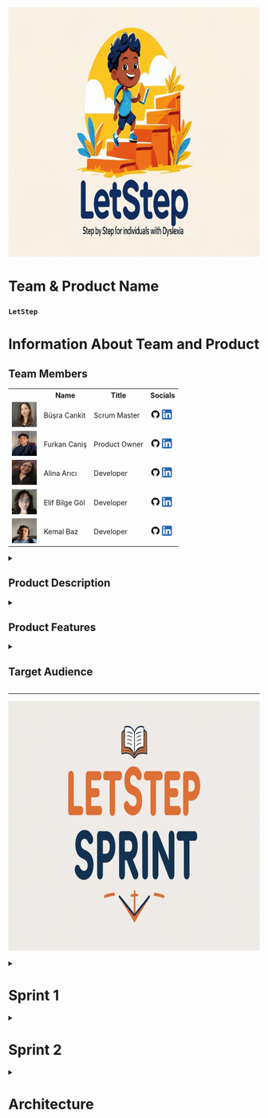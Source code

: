  <html>
  <body>

<p align="center">
  <img src="Requirements/general/lets_image.jpg" alt="sprints" style=" height: 500px;">
</p>



  # **Team & Product Name**

  ### **`LetStep`**

  # Information About Team and Product

  ## Team Members

  <table>
    <tr>
      <th></th>
      <th>Name</th>
      <th>Title</th>
      <th>Socials</th>
    </tr>
    <tr>
      <td><img src="Requirements/photo_team/busra1.png" width="50" height="50" /></td>
      <td>Büşra Cankit</td>
      <td>Scrum Master</td>
      <td>
        <a href="https://github.com/busracankit" target="_blank"><img src="Requirements/social/github.png" width="20" height="20"/></a>
        <a href="https://www.linkedin.com/in/busracankit/" target="_blank" ><img src="Requirements/social/linkedin.png" width="20" height="20" /></a>
      </td>
    </tr>
    <tr>
      <td><img src="Requirements/photo_team/Furkan.png" width="50" height="50" /></td>
      <td>Furkan Caniş</td>
      <td>Product Owner</td>
      <td>
        <a href="https://github.com/furkancanis" target="_blank"><img src="Requirements/social/github.png" width="20" height="20"/></a>
        <a href="https://www.linkedin.com/in/furkancani%C5%9F/" target="_blank" ><img src="Requirements/social/linkedin.png" width="20" height="20" /></a>
      </td>
    </tr>
    <tr>
      <td><img src="Requirements/photo_team/alina.png"" width="50" height="50" /></td>
      <td>Alina Arıcı</td>
      <td>Developer</td>
      <td>
        <a href="https://github.com/alinaa248" target="_blank"><img src="Requirements/social/github.png" width="20" height="20"/></a>
        <a href="https://www.linkedin.com/in/alinaarici/" target="_blank" ><img src="Requirements/social/linkedin.png" width="20" height="20" /></a>
      </td>
    </tr>
    <tr>
      <td><img src="Requirements/photo_team/elif.png" width="50" height="50" /></td>
      <td>Elif Bilge Göl</td>
      <td>Developer</td>
      <td>
        <a href="https://github.com/BilgeAI" target="_blank"><img src="Requirements/social/github.png" width="20" height="20"/></a>
        <a href="https://www.linkedin.com/in/elif-bilge-g%C3%B6l-3293a421a/" target="_blank" ><img src="Requirements/social/linkedin.png" width="20" height="20" /></a>
      </td>
    </tr>
    <tr>
      <td><img src="Requirements/photo_team/kemal.png" width="50" height="50" /></td>
      <td>Kemal Baz </td>
      <td>Developer</td>
      <td>
        <a href="https://github.com/Anonyuser-x" target="_blank"><img src="Requirements/social/github.png" width="20" height="20"/></a>
        <a href="https://www.linkedin.com/in/kemal-baz-penetrationtester-ethicalhacking/" target="_blank" ><img src="Requirements/social/linkedin.png" width="20" height="20" /></a>
      </td>
    </tr>
    <tr>
  </tr>
  </table>




  <details>
<summary><h2>Product Description</h2></summary>
LetStep is an AI-powered, web-based educational platform designed to support individuals diagnosed with dyslexia in developing their reading, comprehension, and learning skills. It makes learning more accessible and sustainable through personalized exercises tailored to each individual's cognitive profile.

The platform analyzes users' needs based on their age, learning level, and pace, evaluating data such as reading habits and attention patterns to deliver customized content. With the support of artificial intelligence and data science, the difficulty level of the exercises is dynamically adjusted.

LetStep's clean and focus-friendly interface helps users with dyslexia stay engaged with the content. The built-in text-to-speech and feedback systems support auditory learning, transforming the platform into a digital learning coach.

Additionally, a dedicated monitoring panel enables parents and education specialists to track progress in real time and provide timely guidance and intervention when needed.
What does it offer?

    ✅ Interactive lessons using visual, auditory, and kinesthetic techniques

    ✅ Text-to-speech and speech-to-text support

    ✅ Adaptive reading modes (font, spacing, color filters)

    ✅ Gamified learning modules to keep motivation high

    ✅ Progress tracking for parents and teachers

    ✅ Exercises focused on building confidence, comprehension, and memory

We believe that dyslexia is not a limitation, but a different way of thinking. Our mission is to give every learner the tools they need to thrive, regardless of how they read or write.
  </details>

  <details>
    <summary><h2>Product Features</h2></summary>

 1. 🎧 Text-to-Speech & Speech-to-Text Support
Allows users to hear the content read aloud or speak instead of typing — ideal for overcoming reading and writing difficulties.

2. 🅰️ Dyslexia-Friendly Fonts and Layouts
Customizable fonts (like OpenDyslexic), increased line spacing, and background filters reduce visual stress and make reading more comfortable.

3. 🎮 Gamified Learning Modules
Lessons are turned into interactive games that boost motivation, improve memory, and reinforce core reading/writing skills.

4. 📊 Personalized Learning Paths
AI-driven adaptation tailors lessons to the user’s specific pace, strengths, and challenges — no one-size-fits-all approach.

5. 🧩 Multi-Sensory Learning Tools
Combines visuals, sound, touch, and movement to engage different parts of the brain and improve retention.

6. 📝 Real-Time Feedback and Progress Tracking
Students, parents, and teachers can view real-time progress and receive personalized feedback to identify areas of growth.

7. 🗂️ Visual Organizers and Mind Mapping
Helps users plan ideas, structure thoughts, and organize information in a non-linear, brain-friendly format.

8. 🔁 Repeat & Reinforce Functionality
Enables users to repeat tricky lessons easily, and reinforces difficult concepts using alternative methods.

  </details>

  <details>
    <summary><h2>Target Audience</h2></summary>
    <p>
     🎯 Target Audience

1. 🧒 Children with Dyslexia (Ages 6–16)
The core user group — young learners who face reading, writing, and comprehension challenges due to dyslexia.
This platform offers them a safe, encouraging, and accessible space to build literacy skills at their own pace.

2. 👨‍👩‍👧 Parents of Dyslexic Children
Parents seeking supportive tools to assist their children outside of the traditional classroom.
They benefit from real-time progress tracking and guidance on how to support learning at home.

3. 👩‍🏫 Educators & Special Education Teachers
Teachers working with neurodiverse students who need adaptive and inclusive educational technology.
The platform helps them personalize lesson plans and track student development efficiently.

4. 🧠 Educational Therapists & Psychologists
Professionals involved in cognitive development and educational rehabilitation for dyslexic learners.
The tool can be integrated into therapy sessions or used as a supplement to traditional interventions.

5. 🎓 Educational Institutions & Schools
Primary and secondary schools aiming to make classrooms more inclusive and technologically adaptive.
The product supports IEP (Individualized Education Plan) goals and promotes accessibility in education.

6. 🏥 Clinics & Learning Centers
Private learning centers, clinics, and NGOs that specialize in learning difficulties.
It can serve as a valuable resource to enhance their service offerings and improve outcomes for clients.

7. 🌍 NGOs & Government Programs
Organizations promoting accessible education, literacy, or neurodiversity inclusion.
The platform aligns with social impact missions and scalable educational initiatives.
    </p>
  </details>

  --- 

<p align="center">
  <img src="Requirements/general/lets_sprint.jpg" alt="sprints" style=" height: 500px;">
</p>

  <details>
    <summary><h1>Sprint 1</h1></summary>


  <details>
    <summary><h3>Sprint 1 - App Screenshots</h3></summary>
  <table style="width: 100%;">
    <tr>
      <td colspan="4" style="text-align: center;"><h2>Authentication Pages</h2></td>
    </tr>
    <tr>
      <td style="width: 25%;"><img src="Requirements/social/signin.png" style="max-width: 100%; height: auto;"></td>
      <td style="width: 25%;"><img src="Requirements/social/signup.png" style="max-width: 100%; height: auto;"></td>
    </tr>
    <tr>
      <td colspan="4" style="text-align: center;"><h2>Homepage and Location Pages</h2></td>
    </tr>
    <tr>
      <td style="width: 25%;"><img src="Requirements/social/home1.png" style="max-width: 100%; height: auto;"></td>
      <td style="width: 25%;"><img src="Requirements/social/home2.png" style="max-width: 100%; height: auto;"></td>
      <td style="width: 25%;"><img src="Requirements/social/home3.png" style="max-width: 100%; height: auto;"></td>
    </tr>
    <tr>
      <td colspan="4" style="text-align: center;"><h2>Dashboard Page </h2></td>
    </tr>
    <tr>
      <td style="width: 25%;"><img src="Requirements/social/dashboard.png" style="max-width: 100%; height: auto;"></td>
    </tr>
  </table>
  </details>   



<details>
  <summary><h3>Sprint 1 - Sprint and Project Development Screenshots</h3></summary>

  <p align="center">
    <img src="Requirements/Photo_Codes/model_user.png" width="200"/>
    <img src="Requirements/Photo_Codes/functions_1.png" width="200"/>
    <img src="Requirements/Photo_Codes/functions_2.png" width="200"/>
    <img src="Requirements/Photo_Codes/auth.png" width="200"/>
    <img src="Requirements/Photo_Codes/index.png" width="200"/>
    <img src="Requirements/Photo_Codes/loginjs.png" width="200"/>
    <img src="Requirements/Photo_Codes/team_letstep.png" width="200"/>
    <img src="Requirements/Photo_Codes/main.png" width="200"/>
    <img src="Requirements/Photo_Codes/map.png" width="200"/>
    <img src="Requirements/Photo_Codes/daily.png" width="200"/>

  </p>

</details>
  <details>
    <summary><h3>Sprint 1 - Board</h3></summary>
    <img src="Requirements/general/sprint_1_board.png" style="max-width: 100%; height: auto;">
  </details>
  <details>
    <summary><h3>Sprint 1 - Burndown Chart</h3></summary>
    <img src="Requirements/social/burndown_charts5.png" style="max-width: 100%; height: auto;">
    <img src="Requirements/social/burndown_charts.png" style="max-width: 100%; height: auto;">
  </details>

  - **Sprint Notes**:
   
 ✏️ Burndown Chart Sprint Notes

    The design was developed using HTML and CSS.
    
    A project management tool was chosen.
    
    Daily scrum meetings were held via Teams according to team members' availability.
    
    It was decided to use email for the login system.
  
👇 Expected Point Completion and Logic

    Total target points: 900 

    Sprint 1 goal: 150 points (idea planning and design phase) — ✅

    Sprint 2 goal: 300 points (focused on coding and API integrations) - 🔜

    Sprint 3 goal: 450 points (remaining tasks and integrations) - 🔜

Daily Scrum: [Sprint 1 Daily Scrum](https://github.com/busracankit/GROUP-69/tree/main/Requirements/Sprint%201%20Daily%20Scrum)

🧾 Sprint 1 Review Summaries

    1 - Prototypes and designs were prepared by Kemal Baz and Furkan Caniş.
     
    2 - Due to the app having different features, prioritization was challenging.
    
    3 - The habit-forming feature was highlighted.
    
    4 - Logo selection was quick, while choosing the brand name took longer.  

    5 - The first week was spent on market research, user interviews, and creating a draft idea.
  
    6 - Designs were completed in the second week.
  
    7 - The project management method was determined, the team was introduced, and the system to be used in upcoming sprints was established.
  
    8 - Initially, there were no dates used in Notion; the next day’s tasks were discussed in daily Teams meetings. Later, dates were added for the burndown chart.
  
    9 - The first sprint planning was generally based on design and ideation and was productive.

👥 Sprint 1 Review Participants

    Alina Arıcı 📊
    
    Büşra Cankit 📊
    
    Elif Bilge Göl 📊
    
    Furkan Caniş 🤖
    
    Kemal Baz 🤖

🔄 Sprint 1 Retrospective Decisions

    1 - Firebase setup will be done in the second sprint.
      
    2 - The app logo will be finalized.
      
    3 - All team members will write code together in the second sprint.
      
    4 - Free API research will be done for AI integration.
      
    5 - A light mode theme will be added to the app.
      
    6 - The daily section UI will be improved.
      
    7 - User profile creation and editing page will be developed.
      
    8 - Daily planner and calendar will be integrated.
      
    9 - Habit formation and tracking page will be completed.
      
    10 - Task list and reminder features will be added.
      
    11 - Goal tracking and analysis page will be developed.
      
  </details>
  



  <details>
    <summary><h1>Sprint 2</h1></summary>


  <details>
    <summary><h3>Sprint 2 - App Screenshots</h3></summary>
  <table style="width: 100%;">
    <tr>
      <td colspan="4" style="text-align: center;"><h2>Reading Exercise Page</h2></td>
    </tr>
    <tr>
      <td style="width: 25%;"><img src="Requirements/photo_codes_2/okuma_asistanı.png" style="max-width: 100%; height: auto;"></td>
    </tr>
    <tr>
      <td colspan="4" style="text-align: center;"><h2>Exercise Main Page</h2></td>
    </tr>
    <tr>
      <td style="width: 25%;"><img src="Requirements/social/egzersiz.png" style="max-width: 100%; height: auto;"></td>
      <td style="width: 25%;"><img src="Requirements/social/egzersiz_2.png" style="max-width: 100%; height: auto;"></td>
    </tr>
    <tr>
      <td colspan="4" style="text-align: center;"><h2>Detail Exercise Pages</h2></td>
    </tr>
    <tr>
      <td style="width: 25%;"><img src="Requirements/social/dashboard.png" style="max-width: 100%; height: auto;"></td>
    </tr>
  </table>
  </details>   



<details>
  <summary><h3>Sprint 2 - Sprint and Project Development Screenshots</h3></summary>

  <p align="center">
    <img src="Requirements/Photo_codes_2/egzersiz.png" width="200"/>
    <img src="Requirements/Photo_codes_2/egzersiz_2.png" width="200"/>
    <img src="Requirements/Photo_codes_2/okuma_asistanı.png" width="200"/>
    <img src="Requirements/Photo_codes_2/ffmpeg.png" width="200"/>
    <img src="Requirements/Photo_codes_2/okuma_a_code.png" width="200"/>
    <img src="Requirements/Photo_codes_2/okuma_a_code_2.png" width="200"/>
    <img src="Requirements/Photo_codes_2/okuma_a_sözlük.png" width="200"/>
  </p>
</details>


  <details>
    <summary><h3>Sprint 2 - Board</h3></summary>
    <img src="Requirements/general/sprint_2_board.png" style="max-width: 100%; height: auto;">
  </details>
  <details>
    <summary><h3>Sprint 2 - Burndown Chart</h3></summary>
    <img src="Requirements/social/" style="max-width: 100%; height: auto;">
    <img src="Requirements/social/" style="max-width: 100%; height: auto;">
  </details>


  - **Sprint Notes**:
   
✏️ Burndown Chart Sprint Notes

    The design was developed using HTML and CSS. 

    A project management tool was chosen.

    Daily scrum meetings were held via Teams according to team members' availability.
  
👇 Expected Point Completion and Logic

    Total target points: 900 

    Sprint 1 goal: 150 points (idea planning and design phase) — ✅

    Sprint 2 goal: 300 points (focused on coding and API integrations) - ✅

    Sprint 3 goal: 450 points (remaining tasks and integrations) - 🔜

Daily Scrum: [Sprint 2 Daily Scrum](https://github.com/busracankit/GROUP-69/tree/main/Requirements/sprint_2_daily_scrum)

🧾 Sprint 2 Review Summaries

    1 - The prototypes and software infrastructures of core features such as the development model architecture, gamified user-specific
    graphic design, personalization systems, and AI-powered assistant were developed by Kemal Baz, Furkan Caniş, and Büşra Cankit.

    2 -The application's broad technical scope caused prioritization challenges in coding during this sprint.

    3 - The user progress tracking system and personalization module became key focus areas.

    4 - API integrations to connect backend and frontend were the main point of team coordination throughout the sprint.

    5 - The dashboard design, parent panel, and student progress panel were made functional during the sprint.

    6 - Backend debugging and system stabilization were successfully completed towards the end of the sprint by Furkan and Kemal.

    7 - Daily Scrum meetings were held every day via Microsoft Teams.

    8 - At the beginning of the sprint, tasks were planned without specific dates, but date fields were later added to Notion for burndown chart tracking.

    9 - Sprint 2 was productive in terms of establishing the technical backbone of the application and setting up the codebase for all modules.



👥 Sprint 2 Review Participants

    Alina Arıcı 📊
    
    Büşra Cankit 📊
    
    Elif Bilge Göl 📊
    
    Furkan Caniş 🤖
    
    Kemal Baz 🤖

🔄 Sprint 2 Retrospective Decisions

    1 - Final touches will be added to the development model architecture.
    
    2 - Data preparation for admin panel reports will be carried out by Büşra, Elif, and Alina during Sprint 3.
    
    3 - Backend and frontend structuring of the admin panel will be handled by Furkan and Kemal in Sprint 3.
    
    4 - The results of the personalization model will be analyzed more effectively.
    
    5 - The visual representation of the progress tracking graph will be updated.
    
    6 - New filtering and sorting features will be added to the user progress dashboard.
    
    7 - The user interfaces of both student and parent panels will be simplified.
    
    8 - Data synchronization between backend and frontend will be improved.
    
    9 - A prototype for the AI assistant’s voice response feature will be initiated.
    
    10 - The daily calendar, goal tracking, and habit modules will be integrated and work together seamlessly.


  </details>

   <details>
    <summary><h1>Architecture</h1></summary>
    <img src="Requirements/general/artc_project.png" style="max-width: 100%; height: auto;">

   </details>

